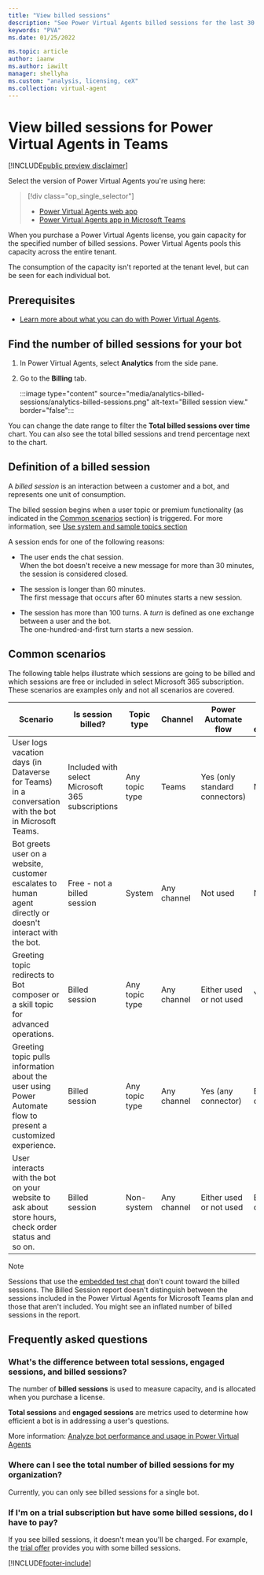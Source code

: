 ```yaml
---
title: "View billed sessions"
description: "See Power Virtual Agents billed sessions for the last 30 or 7 days."
keywords: "PVA"
ms.date: 01/25/2022

ms.topic: article
author: iaanw
ms.author: iawilt
manager: shellyha
ms.custom: "analysis, licensing, ceX"
ms.collection: virtual-agent
---
```


# View billed sessions for Power Virtual Agents in Teams

[!INCLUDE[public preview disclaimer](includes/public-preview-disclaimer-prod.md)]

Select the version of Power Virtual Agents you're using here:

> [!div class="op_single_selector"]
>
> - [Power Virtual Agents web app](analytics-billed-sessions.md)
> - [Power Virtual Agents app in Microsoft Teams](teams/analytics-billed-sessions-teams.md)

When you purchase a Power Virtual Agents license, you gain capacity for the specified number of billed sessions. Power Virtual Agents pools this capacity across the entire tenant.

The consumption of the capacity isn't reported at the tenant level, but can be seen for each individual bot.

## Prerequisites

- [Learn more about what you can do with Power Virtual Agents](fundamentals-what-is-power-virtual-agents.md).

## Find the number of billed sessions for your bot

1. In Power Virtual Agents, select **Analytics** from the side pane.

1. Go to the **Billing** tab.

    :::image type="content" source="media/analytics-billed-sessions/analytics-billed-sessions.png" alt-text="Billed session view." border="false":::

You can change the date range to filter the **Total billed sessions over time** chart. You can also see the total billed sessions and trend percentage next to the chart.

## Definition of a billed session

A *billed session* is an interaction between a customer and a bot, and represents one unit of consumption.

The billed session begins when a user topic or premium functionality (as indicated in the [Common scenarios](#common-scenarios) section) is triggered. For more information, see [Use system and sample topics section](authoring-create-edit-topics.md#use-system-and-sample-topics)

A session ends for one of the following reasons:

- The user ends the chat session.  
    When the bot doesn't receive a new message for more than 30 minutes, the session is considered closed.

- The session is longer than 60 minutes.  
    The first message that occurs after 60 minutes starts a new session.

- The session has more than 100 turns. A *turn* is defined as one exchange between a user and the bot.  
 The one-hundred-and-first turn starts a new session.

## Common scenarios

The following table helps illustrate which sessions are going to be billed and which sessions are free or included in select Microsoft 365 subscription. These scenarios are examples only and not all scenarios are covered.

| Scenario                                                                                                      | Is session billed?                               | Topic type     | Channel     | Power Automate flow            | Bot Framework extensibility | Bot stored in        |
| ------------------------------------------------------------------------------------------------------------- | ------------------------------------------------ | -------------- | ----------- | ------------------------------ | --------------------------- | -------------------- |
| User logs vacation days (in Dataverse for Teams) in a conversation with the bot in Microsoft Teams.           | Included with select Microsoft 365 subscriptions | Any topic type | Teams       | Yes (only standard connectors) | Not used                    | Dataverse for Teams  |
| Bot greets user on a website, customer escalates to human agent directly or doesn't interact with the bot.    | Free - not a billed session                      | System         | Any channel | Not used                       | Not used                    | Any environment type |
| Greeting topic redirects to Bot composer or a skill topic for advanced operations.                            | Billed session                                   | Any topic type | Any channel | Either used or not used        | Yes                         | Any environment type |
| Greeting topic pulls information about the user using Power Automate flow to present a customized experience. | Billed session                                   | Any topic type | Any channel | Yes (any connector)            | Either used or not used     | Any environment type |
| User interacts with the bot on your website to ask about store hours, check order status and so on.           | Billed session                                   | Non-system     | Any channel | Either used or not used        | Either used or not used     | Dataverse            |

> [!NOTE]
> Sessions that use the [embedded test chat](authoring-test-bot.md) don't count toward the billed sessions.
> The Billed Session report doesn't distinguish between the sessions included in the Power Virtual Agents for Microsoft Teams plan and those that aren't included. You might see an inflated number of billed sessions in the report.

## Frequently asked questions

### What's the difference between total sessions, engaged sessions, and billed sessions?

The number of **billed sessions** is used to measure capacity, and is allocated when you purchase a license.

**Total sessions** and **engaged sessions** are metrics used to determine how efficient a bot is in addressing a user's questions.

More information: [Analyze bot performance and usage in Power Virtual Agents](analytics-summary.md)

### Where can I see the total number of billed sessions for my organization?

Currently, you can only see billed sessions for a single bot.

### If I'm on a trial subscription but have some billed sessions, do I have to pay?

If you see billed sessions, it doesn't mean you'll be charged. For example, the [trial offer](sign-up-individual.md) provides you with some billed sessions.

[!INCLUDE[footer-include](includes/footer-banner.md)]
